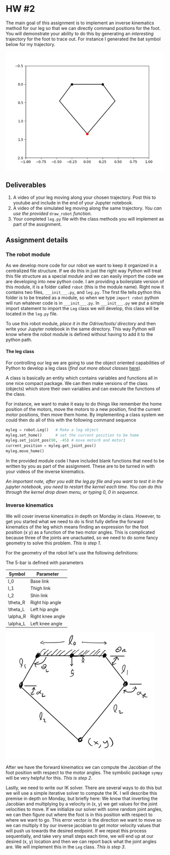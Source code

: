 

# HW #2

The main goal of this assignment is to implement an inverse kinematics method for our leg so that we can directly command positions for the foot. You will demonstrate your ability to do this by generating an *interesting* trajectory for the foot to trace out. For instance I generated the bat symbol below for my trajectory.

![Bat symbol](movie.gif)

## Deliverables

1. A video of your leg moving along your chosen trajectory. Post this to youtube and include in the end of your Jupyter notebook.
2. A video of the simulated leg moving along the same trajectory. *You can use the provided* ```draw_robot``` *function*.
3. Your completed ```leg.py``` file with the class methods you will implement as part of the assignment.

## Assignment details

### The robot module

As we develop more code for our robot we want to keep it organized in a centralized file structure. If we do this in just the right way Python will treat this file structure as a special _module_ and we can easily import the code we are developing into new python code. I am providing a boilerplate version of this module, it is a folder called ```robot``` (this is the module name). Right now it contains two files, ```___init___.py```, and ```leg.py```. The first file tells python this folder is to be treated as a module, so when we type ```import robot``` python will run whatever code is in ```___init___.py```. In ```___init___.py``` we put a simple import statement to import the ```Leg``` class we will develop, this class will be located in the ```leg.py``` file. 

To use this robot module, _place it in the Odrive/tools/ directory_ and then write your Jupyter notebook in the same directory. This way Python will know where the robot module is defined without having to add it to the python path.

#### The leg class
For controlling our leg we are going to use the object oriented capabilities of Python to develop a leg class (*find out more about classes* [here](http://python-textbok.readthedocs.io/en/1.0/Classes.html)).

A class is basically an entity which contains variables and functions all in one nice compact package. We can then make versions of the class (objects) which store their own variables and can execute the functions of the class. 

For instance, we want to make it easy to do things like remember the home position of the motors, move the motors to a new position, find the current motor positions, then move them home. By implementing a class system we could then do all of this with the following command sequence

```python
myleg = robot.Leg()   # Make a leg object 
myleg.set_home()      # set the current position to be home
myleg.set_joint_pos(90, -45) # move motor0 and motor1
current_position = myleg.get_joint_pos()
myleg.move_home()
```

In the provided module code I have included blank functions that need to be written by you as part of the assignment. These are to be turned in with your videos of the inverse kinematics.

_An important note, after you edit the leg.py file and you want to test it in the jupyter notebook, you need to restart the kernel each time. You can do this through the kernel drop down menu, or typing 0, 0 in sequence._


### Inverse kinematics

We will cover inverse kinematics in depth on Monday in class. However, to get you started what we need to do is first fully define the forward kinematics of the leg which means finding an expression for the foot position (x y) as a function of the two motor angles. This is complicated because three of the joints are unactuated, so we need to do some fancy geometry to solve this problem. _This is step 1_.

For the geometry of the robot let's use the following definitions: 

The 5-bar is defined with parameters 

| Symbol | Parameter | 
|---|---|
|l_0 | Base link | 
| l_1 | Thigh link |
| l_2 | Shin link | 
| \theta_R | Right hip angle | 
| \theta_L | Left hip angle | 
| \alpha_R | Right knee angle |
| \alpha_L | Left knee angle |

![Schematic](5-bar.png)

After we have the forward kinematics we can compute the Jacobian of the foot position with respect to the motor angles. The symbolic package ```sympy``` will be very helpful for this. _This is step 2_.

Lastly, we need to write our IK solver. There are several ways to do this but we will use a simple iterative solver to compute the IK. I will describe this premise in depth on Monday, but briefly here: We know that inverting the Jacobian and multiplying by a velocity in (x, y) we get values for the joint velocities to move. If we initialize our solver with some random joint angles, we can then figure out where the foot is in this position with respect to where we want to go. This error vector is the direction we want to move so we can multiply it by our inverse jacobian to get motor velocity values that will push us towards the desired endpoint. If we repeat this process sequentially, and take very small steps each time, we will end up at our desired (x, y) location and then we can report back what the joint angles are. We will implement this in the ```Leg``` class. _This is step 3_. 







    